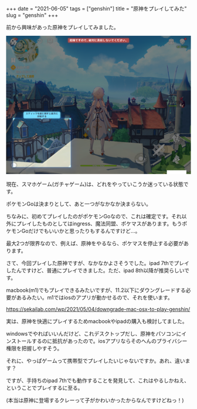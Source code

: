 +++
date = "2021-06-05"
tags = ["genshin"]
title = "原神をプレイしてみた"
slug = "genshin"
+++

前から興味があった原神をプレイしてみました。

![](https://raw.githubusercontent.com/syui/img/master/other/genshin_20210605_0001.png)

現在、スマホゲーム(ガチャゲーム)は、どれをやっていこうか迷っている状態です。

ポケモンGoは決まりとして、あと一つがなかなか決まらない。

ちなみに、初めてプレイしたのがポケモンGoなので、これは確定です。それ以外にプレイしたものとしてはingress、魔法同盟、ポケマスがあります。もうポケモンGoだけでもいいかと思ったりもするんですけど...。

最大2つが限界なので、例えば、原神をやるなら、ポケマスを停止する必要があります。

さて、今回プレイした原神ですが、なかなかよさそうでした。ipad 7thでプレイしたんですけど、普通にプレイできました。ただ、ipad 8th以降が推奨らしいです。

macbook(m1)でもプレイできるみたいですが、11.2以下にダウングレードする必要があるみたい。m1ではiosのアプリが動かせるので、それを使います。

https://sekailab.com/wp/2021/05/04/downgrade-mac-osx-to-play-genshin/

実は、原神を快適にプレイするためmacbookやipadの購入も検討してました。

windowsでやればいいんだけど、これデスクトップだし、原神をパソコンにインストールするのに抵抗があったので。iosアプリならそのへんのプライバシー権限を把握しやすそう。

それに、やっぱゲームって携帯型でプレイしたいじゃないですか。あれ、違います？

ですが、手持ちのipad 7thでも動作することを発見して、これはやるしかねえ、ということでプレイするに至る。

(本当は原神に登場するクレーって子がかわいかったからなんですけどねっ！)

